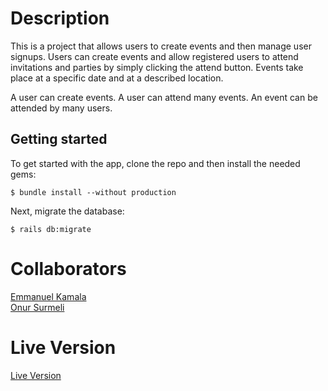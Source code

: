 # Description

This is a project that allows users to create events and then manage user signups. Users can create events and allow registered users to attend invitations and parties by simply clicking the attend button. Events take place at a specific date and at a described location.

A user can create events. A user can attend many events. An event can be attended by many users.

## Getting started

To get started with the app, clone the repo and then install the needed gems:

```
$ bundle install --without production
```

Next, migrate the database:

```
$ rails db:migrate
```
# Collaborators

<a href="https://github.com/emmanuelkamala">Emmanuel Kamala</a><br>
<a href="https://github.com/Zibilyonik">Onur Surmeli</a>

# Live Version
<a href="eventyangu.herokuapp.com">Live Version</a>